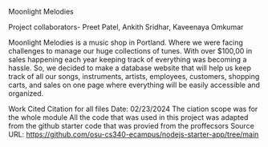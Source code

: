 Moonlight Melodies 

Project collaborators- Preet Patel, Ankith Sridhar, Kaveenaya Omkumar 

Moonlight Melodies is a music shop in Portland. Where we were facing challenges to manage our huge collections of tunes. With over $100,00 in sales happening each year keeping track of everything was becoming a hassle. So, we decided to make a database website that will help us keep track of all our songs, instruments, artists, employees, customers, shopping carts, and sales on one page where everything will be easily accessible and organized. 


Work Cited
 Citation for all files 
 Date: 02/23/2024
 The ciation scope was for the whole module
 All the code that was used in this project was adapted from the github starter code that was provied from the proffecsors 
 Source URL: https://github.com/osu-cs340-ecampus/nodejs-starter-app/tree/main

